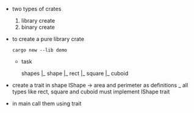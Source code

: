 - two types of crates
    1. library create
    2. binary create

- to create a pure library crate

    ```
    cargo new --lib demo
    ```
    
    - task

        shapes
            |_ shape
                    |_ rect
                    |_ square
                    |_ cuboid

- create a trait in shape IShape -> area and perimeter as definitions
_ all types like rect, square and cuboid must implement IShape trait

- in main call them using trait